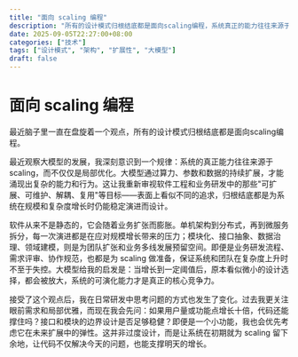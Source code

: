 ```yaml
---
title: "面向 scaling 编程"
description: "所有的设计模式归根结底都是面向scaling编程，系统真正的能力往往来源于 scaling"
date: 2025-09-05T22:27:00+08:00
categories: ["技术"]
tags: ["设计模式", "架构", "扩展性", "大模型"]
draft: false
---
```


# 面向 scaling 编程

最近脑子里一直在盘旋着一个观点，所有的设计模式归根结底都是面向scaling编程。

最近观察大模型的发展，我深刻意识到一个规律：系统的真正能力往往来源于 scaling，而不仅仅是局部优化。大模型通过算力、参数和数据的持续扩展，才能涌现出复杂的能力和行为。这让我重新审视软件工程和业务研发中的那些"可扩展、可维护、解耦、复用"等目标——表面上看似不同的追求，归根结底都是为系统在规模和复杂度增长时仍能稳定演进而设计。

软件从来不是静态的，它会随着业务扩张而膨胀。单机架构到分布式，再到微服务拆分，每一次演进都是在应对规模增长带来的压力；模块化、接口抽象、数据治理、领域建模，则是为团队扩张和业务多线发展预留空间。即便是业务研发流程、需求评审、协作规范，也都是为 scaling 做准备，保证系统和团队在复杂度上升时不至于失控。大模型给我的启发是：当增长到一定阈值后，原本看似微小的设计选择，都会被放大，系统的可演化能力才是真正的核心竞争力。

接受了这个观点后，我在日常研发中思考问题的方式也发生了变化。过去我更关注眼前需求和局部优雅，而现在我会先问：如果用户量或功能点增长十倍，代码还能撑住吗？接口和模块的边界设计是否足够稳健？即便是一个小功能，我也会优先考虑它在未来扩展中的弹性。这并非过度设计，而是让系统在初期就为 scaling 留下余地，让代码不仅解决今天的问题，也能支撑明天的增长。